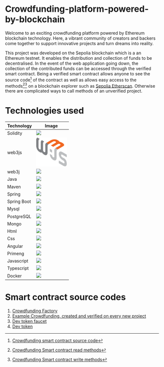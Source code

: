 # Crowdfunding-platform-powered-by-blockchain
Welcome to an exciting crowdfunding platform powered by Ethereum blockchain technology. Here, a vibrant community of creators and backers come together to support innovative projects and turn dreams into reality.

This project was developed on the Sepolia blockchain which is a an Ethereum testnet. It enables the distribution and collection of funds to be decentralised. In the event of the web application going down, the collection of the contributed funds can be accessed through the verified smart contract. Being a verified smart contract allows anyone to see the source code[^1] of the contract as well as allows easy access to the methods[^2][^3] on a blockchain explorer such as [Sepolia Etherscan](https://sepolia.etherscan.io). Otherwise there are complicated ways to call methods of an unverified project.

# Technologies used
|Technology|Image|
|---|---|
|Solidity|<img src="https://docs.soliditylang.org/en/v0.8.17/_images/logo.svg" width="100">|
|web3js|<img src="https://raw.githubusercontent.com/Raynerenyar/Crowdfunding-platform-powered-by-blockchain/b2c477f8492bfdec2bfe19d238195dcbfa161914/client/src/assets/icons/web3js.svg" width="100">|
|web3j|<img src="https://avatars.githubusercontent.com/u/22208471?s=200&v=4" width="100">|
|Java|<img src="https://user-images.githubusercontent.com/25181517/117201156-9a724800-adec-11eb-9a9d-3cd0f67da4bc.png" width="100">|
|Maven|<img src="https://user-images.githubusercontent.com/25181517/117207242-07d5a700-adf4-11eb-975e-be04e62b984b.png" width="100">|
|Spring|<img src="https://user-images.githubusercontent.com/25181517/117201470-f6d56780-adec-11eb-8f7c-e70e376cfd07.png" width="100">|
|Spring Boot|<img src="https://user-images.githubusercontent.com/25181517/183891303-41f257f8-6b3d-487c-aa56-c497b880d0fb.png" width="100">|
|Mysql|<img src="https://user-images.githubusercontent.com/25181517/183896128-ec99105a-ec1a-4d85-b08b-1aa1620b2046.png" width="100">|
|PostgreSQL|<img src="https://raw.githubusercontent.com/bablubambal/All_logo_and_pictures/7c0ac2ceb9f9d24992ec393d11fa7337d2f92466/databases/postgresql.svg" width="100">|
|Mongo|<img src="https://user-images.githubusercontent.com/25181517/182884177-d48a8579-2cd0-447a-b9a6-ffc7cb02560e.png" width="100">|
|Html|<img src="https://user-images.githubusercontent.com/25181517/192158954-f88b5814-d510-4564-b285-dff7d6400dad.png" width="100">|
|Css|<img src="https://user-images.githubusercontent.com/25181517/183898674-75a4a1b1-f960-4ea9-abcb-637170a00a75.png" width="100">|
|Angular|<img src="https://user-images.githubusercontent.com/25181517/183890595-779a7e64-3f43-4634-bad2-eceef4e80268.png" width="100">|
|Primeng|<img src="https://i0.wp.com/www.primefaces.org/wp-content/uploads/2018/05/primeng-logo.png?ssl=1" width="100">|
|Javascript|<img src="https://user-images.githubusercontent.com/25181517/117447155-6a868a00-af3d-11eb-9cfe-245df15c9f3f.png" width="100">|
|Typescript|<img src="https://user-images.githubusercontent.com/25181517/183890598-19a0ac2d-e88a-4005-a8df-1ee36782fde1.png" width="100">|
|Docker|<img src="https://user-images.githubusercontent.com/25181517/117207330-263ba280-adf4-11eb-9b97-0ac5b40bc3be.png" width="100">|

# Smart contract source codes
1. [Crowdfunding Factory](https://sepolia.etherscan.io/address/0x88AF4fE9DB3C53D5f1CC3d5128063D36909592e9#code)
2. [Example Crowdfunding, created and verified on every new project](https://sepolia.etherscan.io/address/0x768596e667842cef27d2828c9b02f37cbc61b537#code)
3. [Dev token faucet](https://sepolia.etherscan.io/address/0x79d9f9AEF4E4808Db4c16b9Fffd4849063Ab8fF9#code)
4. [Dev token](https://sepolia.etherscan.io/token/0x24ddd7c47d5ea7181f4d3bd67fb1d361c49020c6#code)

[^1]: [Crowdfunding smart contract source code](https://sepolia.etherscan.io/address/0x88AF4fE9DB3C53D5f1CC3d5128063D36909592e9#code)
[^2]: [Crowdfunding Smart contract read methods](https://sepolia.etherscan.io/address/0x88AF4fE9DB3C53D5f1CC3d5128063D36909592e9#readContract)
[^3]: [Crowdfunding Smart contract write methods](https://sepolia.etherscan.io/address/0x88AF4fE9DB3C53D5f1CC3d5128063D36909592e9#writeContract)
